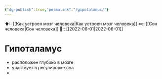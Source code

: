 ```yaml
---
{"dg-publish":true,"permalink":"/gipotalamus/"}
---
```



⬆:: [[Как устроен мозг человека\|Как устроен мозг человека]]
⬅:: [[Сон человека\|Сон человека]]
📅:: [[2022-06-01\|2022-06-01]]

# Гипоталамус
- расположен глубоко в мозге
- участвует в регулировке сна
- 
